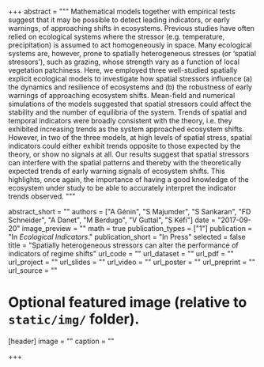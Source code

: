 +++
abstract = """
Mathematical models together with empirical tests suggest that it may be
possible to detect leading indicators, or early warnings, of approaching shifts
in ecosystems. Previous studies have often relied on ecological systems where
the stressor (e.g. temperature, precipitation) is assumed to act homogeneously
in space. Many ecological systems are, however, prone to spatially heterogeneous
stresses (or ‘spatial stressors’), such as grazing, whose strength vary as a
function of local vegetation patchiness. Here, we employed three well-studied
spatially explicit ecological models to investigate how spatial stressors
influence (a) the dynamics and resilience of ecosystems and (b) the robustness
of early warnings of approaching ecosystem shifts. Mean-field and numerical
simulations of the models suggested that spatial stressors could affect the
stability and the number of equilibria of the system. Trends of spatial and
temporal indicators were broadly consistent with the theory, i.e. they exhibited
increasing trends as the system approached ecosystem shifts. However, in two of
the three models, at high levels of spatial stress, spatial indicators could
either exhibit trends opposite to those expected by the theory, or show no
signals at all. Our results suggest that spatial stressors can interfere with
the spatial patterns and thereby with the theoretically expected trends of early
warning signals of ecosystem shifts. This highlights, once again, the importance
of having a good knowledge of the ecosystem under study to be able to accurately
interpret the indicator trends observed.
"""

abstract_short = "" 
authors = ["A Génin", "S Majumder", "S Sankaran", "FD Schneider", "A Danet", "M Berdugo", "V Guttal", "S Kéfi"]
date = "2017-09-20"
image_preview = ""
math = true
publication_types = ["1"]
publication = "In *Ecological Indicators*."
publication_short = "In Press"
selected = false 
title = "Spatially heterogeneous stressors can alter the performance of indicators of regime shifts"
url_code = ""
url_dataset = ""
url_pdf = ""
url_project = ""
url_slides = ""
url_video = ""
url_poster = ""
url_preprint = ""
url_source = ""


# Optional featured image (relative to `static/img/` folder).
[header]
image = ""
caption = ""

+++
